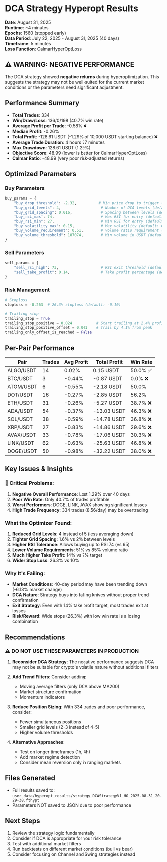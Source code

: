 # DCA Strategy Hyperopt Results
**Date**: August 31, 2025  
**Runtime**: ~4 minutes  
**Epochs**: 1560 (stopped early)  
**Data Period**: July 22, 2025 - August 31, 2025 (40 days)  
**Timeframe**: 5 minutes  
**Loss Function**: CalmarHyperOptLoss  

## ⚠️ WARNING: NEGATIVE PERFORMANCE
The DCA strategy showed **negative returns** during hyperoptimization. This suggests the strategy may not be well-suited for the current market conditions or the parameters need significant adjustment.

## Performance Summary
- **Total Trades**: 334
- **Win/Draw/Loss**: 136/0/198 (40.7% win rate)
- **Average Profit per Trade**: -0.58% ❌
- **Median Profit**: -0.26%
- **Total Profit**: -128.61 USDT (-1.29% of 10,000 USDT starting balance) ❌
- **Average Trade Duration**: 4 hours 27 minutes
- **Max Drawdown**: 128.61 USDT (1.29%)
- **Objective Score**: 48.99 (lower is better for CalmarHyperOptLoss)
- **Calmar Ratio**: -48.99 (very poor risk-adjusted returns)

## Optimized Parameters

### Buy Parameters
```python
buy_params = {
    "buy_drop_threshold": -2.32,          # Min price drop to trigger (default: -2.25)
    "buy_grid_levels": 4,                  # Number of DCA levels (default: 5)
    "buy_grid_spacing": 0.016,             # Spacing between levels (default: 0.02)
    "buy_rsi_max": 74,                     # Max RSI for entry (default: 65)
    "buy_rsi_min": 27,                     # Min RSI for entry (default: 25)
    "buy_volatility_max": 0.15,            # Max volatility (default: 0.1)
    "buy_volume_requirement": 0.51,        # Volume ratio requirement (default: 0.85)
    "buy_volume_threshold": 187074,        # Min volume in USDT (default: 100000)
}
```

### Sell Parameters
```python
sell_params = {
    "sell_rsi_high": 73,                   # RSI exit threshold (default: 75)
    "sell_take_profit": 0.14,              # Take profit percentage (default: 0.07)
}
```

### Risk Management
```python
# Stoploss
stoploss = -0.263  # 26.3% stoploss (default: -0.10)

# Trailing stop
trailing_stop = True
trailing_stop_positive = 0.024           # Start trailing at 2.4% profit
trailing_stop_positive_offset = 0.041    # Trail by 4.1% from peak
trailing_only_offset_is_reached = False
```

## Per-Pair Performance
| Pair | Trades | Avg Profit | Total Profit | Win Rate |
|------|--------|------------|--------------|----------|
| ALGO/USDT | 14 | 0.02% | 0.15 USDT | 50.0% ✅ |
| BTC/USDT | 3 | -0.44% | -0.87 USDT | 0.0% ❌ |
| ATOM/USDT | 6 | -0.55% | -2.18 USDT | 50.0% |
| DOT/USDT | 16 | -0.27% | -2.85 USDT | 56.2% |
| ETH/USDT | 31 | -0.26% | -5.27 USDT | 38.7% ❌ |
| ADA/USDT | 54 | -0.37% | -13.03 USDT | 46.3% ❌ |
| SOL/USDT | 38 | -0.59% | -14.78 USDT | 36.8% ❌ |
| XRP/USDT | 27 | -0.83% | -14.86 USDT | 29.6% ❌ |
| AVAX/USDT | 33 | -0.78% | -17.06 USDT | 30.3% ❌ |
| LINK/USDT | 62 | -0.63% | -25.63 USDT | 46.8% ❌ |
| DOGE/USDT | 50 | -0.98% | -32.22 USDT | 38.0% ❌ |

## Key Issues & Insights

### 🔴 Critical Problems:
1. **Negative Overall Performance**: Lost 1.29% over 40 days
2. **Poor Win Rate**: Only 40.7% of trades profitable
3. **Worst Performers**: DOGE, LINK, AVAX showing significant losses
4. **High Trade Frequency**: 334 trades (8.56/day) may be overtrading

### What the Optimizer Found:
1. **Reduced Grid Levels**: 4 instead of 5 (less averaging down)
2. **Tighter Grid Spacing**: 1.6% vs 2% between levels
3. **Higher RSI Tolerance**: Allows buying up to RSI 74 (vs 65)
4. **Lower Volume Requirements**: 51% vs 85% volume ratio
5. **Much Higher Take Profit**: 14% vs 7% target
6. **Wider Stop Loss**: 26.3% vs 10%

### Why It's Failing:
- **Market Conditions**: 40-day period may have been trending down (-6.13% market change)
- **DCA Nature**: Strategy buys into falling knives without proper trend confirmation
- **Exit Strategy**: Even with 14% take profit target, most trades exit at losses
- **Risk/Reward**: Wide stops (26.3%) with low win rate is a losing combination

## Recommendations

### ⚠️ DO NOT USE THESE PARAMETERS IN PRODUCTION

1. **Reconsider DCA Strategy**: The negative performance suggests DCA may not be suitable for crypto's volatile nature without additional filters

2. **Add Trend Filters**: Consider adding:
   - Moving average filters (only DCA above MA200)
   - Market structure confirmation
   - Momentum indicators

3. **Reduce Position Sizing**: With 334 trades and poor performance, consider:
   - Fewer simultaneous positions
   - Smaller grid levels (2-3 instead of 4-5)
   - Higher volume thresholds

4. **Alternative Approaches**:
   - Test on longer timeframes (1h, 4h)
   - Add market regime detection
   - Consider mean reversion only in ranging markets

## Files Generated
- Full results saved to: `user_data/hyperopt_results/strategy_DCAStrategyV1_HO_2025-08-31_20-29-38.fthypt`
- Parameters NOT saved to JSON due to poor performance

## Next Steps
1. Review the strategy logic fundamentally
2. Consider if DCA is appropriate for your risk tolerance
3. Test with additional market filters
4. Run backtests on different market conditions (bull vs bear)
5. Consider focusing on Channel and Swing strategies instead


